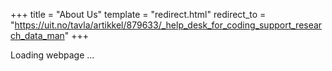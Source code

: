 +++
title = "About Us"
template = "redirect.html"
redirect_to = "https://uit.no/tavla/artikkel/879633/_help_desk_for_coding_support_research_data_man"
+++

Loading webpage ...
